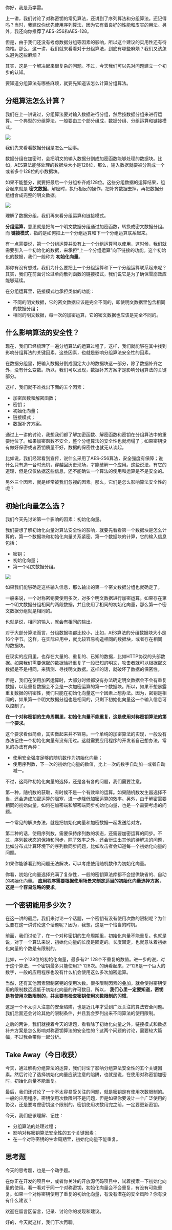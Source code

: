 你好，我是范学雷。

上一讲，我们讨论了对称密钥的常见算法，还讲到了序列算法和分组算法。还记得吗？当时，我建议你优先使用序列算法，因为它有着良好的性能和皮实的用法。另外，我还向你推荐了AES-256和AES-128。

但是，由于我们还没有考虑数据分组等因素的影响，所以这个建议的实用性还有待商榷。那么，这一讲，我们就来看看对于分组算法，到底有哪些麻烦？我们又该怎么避免这些麻烦？

其实，这是一个解决起来很复杂的问题。不过，今天我们可以先对问题建立一个初步的认知。

要知道分组算法有哪些麻烦，就要先知道该怎么计算分组算法。

## 分组算法怎么计算？

我们在上一讲说过，分组算法要对输入数据进行分组，然后按数据分组来进行运算。一个典型的分组算法，一般要由三个部分组成，数据分组、分组运算和链接模式。

![](https://static001.geekbang.org/resource/image/55/2f/55e1d4yy57f6c0afbe91a45ed792192f.jpeg?wh=1920*1080)

我们先来看看数据分组是怎么一回事。

数据分组在加密时，会把明文的输入数据分割成加密函数能够处理的数据块。比如，AES算法能够处理的数据块大小是128位，那么，输入数据就要被分割成一个或者多个128位的小数据块。

如果不能整分，就要把最后一个分组补齐成128位。这些分组数据的运算结果，组合起来就是 **密文数据**。解密时，执行相反的操作，把补齐数据去掉，再把数据分组组合成完整的明文数据。

![](https://static001.geekbang.org/resource/image/3e/e4/3eee1786e229e6fb3867931cb43010e4.jpeg?wh=1920*1080)

理解了数据分组，我们再来看分组运算和链接模式。

**分组运算**，意思就是把每一个明文数据分组通过加密函数，转换成密文数据分组。而 **链接模式**，指的是如何把上一个分组运算和下一个分组运算联系起来。

有一点需要说，第一个分组运算并没有上一个分组运算可以使用，这时候，我们就需要引入一个初始化的数据，来承担“上一个分组运算”向下链接的功能。这个初始化的数据，我们一般称为 **初始化向量**。

那你有没有想过，我们为什么要把上一个分组运算和下一个分组运算联系起来呢？其实，我们在前面讨论过单向散列函数的链接模式，我们说它是为了确保雪崩效应能够延续。

在分组运算里，链接模式也承担类似的功能：

- 不同的明文数据，它的密文数据应该是完全不同的，即使明文数据里包含相同的数据分组；
- 相同的明文数据，每一次的加密运算，它的密文数据也应该是完全不同的。

## 什么影响算法的安全性？

现在，我们已经梳理了一遍分组算法的运算过程了。这样，我们就能够在其中找到影响分组算法的关键因素。这些因素，也就是影响分组算法安全性的因素。

在数据分组里，把输入数据分割成固定大小的数据块这一部分，除了数据补齐之外，没有什么变数。所以，我们可以发现，数据补齐方案才是影响分组算法的关键部分。

这样，我们就不难找出下面的五个因素：

- 加密函数和解密函数；
- 密钥；
- 初始化向量；
- 链接模式；
- 数据补齐方案。

通过上一讲的讨论，我想我们都了解加密函数、解密函数和密钥在分组算法中的重要地位了。如果加密函数不安全，整个分组算法的安全性也就坍塌了；如果密钥没有做好保密或者密钥质量不好，数据的保密性也就无从谈起。

比如说，我们经常看到宣传，说什么采用了AES-256算法，安全强度有保障；说什么只有造一台时光机，穿越回历史现场，才能破解一个应用。这些说法，有它的道理，但是仅仅依据这些信息，还不能确认一个算法的使用和运算是不是安全的。

另外三个因素，就是经常被我们忽视的因素。那么，它们是怎么影响算法安全性的呢？

## 初始化向量怎么选？

我们今天先讨论第一个影响的因素：初始化向量。

我们要想了解初始化向量对算法安全性的影响，就要先看看第一个数据块是怎么计算的，第一个数据块和初始化向量关系紧密。第一个数据块的计算，它的输入信息包括：

- 密钥；
- 初始化向量；
- 第一个明文数据分组。

![](https://static001.geekbang.org/resource/image/00/40/00406ae41ab45bd6bf395d32e7133540.jpeg?wh=1920*1080)

如果我们能够确定这些输入信息，那么输出的第一个密文数据分组也就确定了。

一般来说，一个对称密钥要使用多次，对多个明文数据进行加密运算。如果存在第一个明文数据分组相同的两段数据，并且使用了相同的初始化向量，那么第一个密文数据分组就是相同的。

也就是说，相同的输入，就会有相同的输出。

对于大部分算法而言，分组数据块都比较小，比如，AES算法的分组数据块大小是16个字节。这样，在实际应用中，就比较容易构造相同的数据块，或者存在相同的数据块。

在现实的应用里，也存在大量的、重复的、已知的数据，比如HTTP协议的头部数据。如果我们需要保密的数据恰好重复了一段已知的明文，攻击者就可以根据密文数据是不是相同，来猜测、寻找明文数据。这样的话，就破坏了数据的保密性。

但是，我们在使用加密运算时，大部分时候都没有办法确定明文数据会不会有重复数据，以及重复数据会不会是一次加密运算的第一个数据块。所以，如果不想暴露重复数据的机密性，我们只能在初始化向量这一个因素上想办法。因为，密钥是相同的，如果第一个明文数据分组也是相同的，只剩下初始化向量这一个输入信息可以控制了。

**在一个对称密钥的生命周期里，初始化向量不能重复，这是使用对称密钥算法的第一个要求。**

这个要求看似简单，其实做起来并不容易。一个单纯的加密算法的实现，一般没有办法记住一个初始化向量有没有用过。这就需要应用程序的开发者自己想办法，常见的办法有两种：

- 使用安全强度足够的随机数作为初始化向量；
- 使用序列数，下一次的初始化向量的数值，比上一次的数字自动加一或者自动减一。

不过，这两种初始化向量的选择，还是各有各的问题，我们需要注意。

第一种，随机数的获取，有时候不是一个有效率的运算。如果随机数发生器选择不当，还会造成加密运算的阻塞，进一步降低加密运算的效率。另外，由于解密需要相同的初始向量，如何在加密端和解密端同步初始化向量，也是一个需要考虑的问题。

一个常见的解决办法，就是把初始化向量和加密数据一起发送给对方。

第二种的话，使用序列数，需要保持序列数的状态，还需要加密运算的同步。不过，序列数状态的保持和同步，除了效率之外，还会衍生出其他的待解决的问题，比如分布式计算环境下的序列数同步问题，比如攻击者会知道每一个初始化向量的问题。

如果你能够看到的问题无法解决，可以考虑使用随机数作为初始化向量。

你看，初始化向量选择充满了复杂性，一般的密钥算法库都不会提供缺省的、自动的初始化向量。 **应用程序需要根据使用场景来制定适当的初始化向量选择方案，这是一个容易忽略的要求**。

## 一个密钥能用多少次？

在这一讲的最后，我们来讨论一个话题，一个密钥有没有使用次数的限制呢？为什么要在这一讲讨论这个话题呢？因为，我想，这是一个恰当的时机。

前面，我们讨论了，在一个对称密钥的生命周期里，初始化向量不能重复。也就是说，对于一个算法来说，初始化向量的长度是固定的。长度固定，也就意味着初始化向量的个数是有限制的。

比如，一个128位的初始化向量，最多有2^ 128个不重复的数值。进一步的说，对于这个算法，一个密钥最多只能使用2^ 128次。的确看起来，2^128是一个巨大的数字，一般的应用程序也没有什么机会使用这么多次加密运算。

当然，还有其他因素限制密钥的使用次数。很多限制因素的叠加，就会使得密钥使用的限制数远远低于初始化向量的许可数目。所以， **我们心里一定要知道，密钥是有使用次数限制的，并且要有检查密钥使用次数限制的习惯**。

这是一个不太引人注意的安全陷阱，也是近几年才受到广泛关注的算法安全问题。我们后面还会讨论其他的限制条件，并且我会罗列出来不同算法的使用限制。

之后的两讲，我们就接着今天的话题，看看除了初始化向量之外，链接模式和数据补齐方案是怎么影响对称密钥算法的安全性的？这两个问题的讨论，需要较大篇幅，不过我会带你一起分析。

## Take Away（今日收获）

今天，通过解构分组算法的运算，我们讨论了影响分组算法安全性的五个关键因素。然后讨论了选择初始化向量应该注意的陷阱，也就是说，在使用对称密钥加密时，初始化向量不能重复。

最后，我们还讨论了一个不太容易受关注的问题，就是密钥是有使用次数限制的。一般的应用程序，密钥使用次数限制不是问题，但是如果你要设计一个广泛使用的协议，还是要考虑密钥这个限制的。密钥使用次数用完之前，一定要更新密钥。

今天，我们应该理解、记住：

- 分组算法的处理过程；
- 影响对称密钥算法安全性的五个关键因素；
- 在一个对称密钥的生命周期里，初始化向量不能重复。

## 思考题

今天的思考题，也是一个动手题。

在你正在开发的项目中，或者你关注的开放源代码项目中，试着搜索一下初始化向量的使用。看一看对于同一个对称密钥，初始化向量会不会重复，有没有可能重复。如果一个对称密钥使用了重复的初始化向量，有没有潜在的安全风险？你有没有什么建议？

欢迎在留言区留言，记录、讨论你的发现和建议。

好的，今天就这样，我们下次再聊。